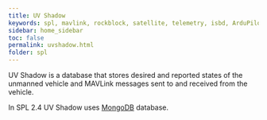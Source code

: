 ```yaml
---
title: UV Shadow
keywords: spl, mavlink, rockblock, satellite, telemetry, isbd, ArduPilot, PX4, Rock7Core
sidebar: home_sidebar
toc: false
permalink: uvshadow.html
folder: spl
---
```


UV Shadow is a database that stores desired and reported states of the unmanned vehicle and MAVLink messages sent to and received from the vehicle.

In SPL 2.4 UV Shadow uses [MongoDB](https://www.mongodb.com/) database.